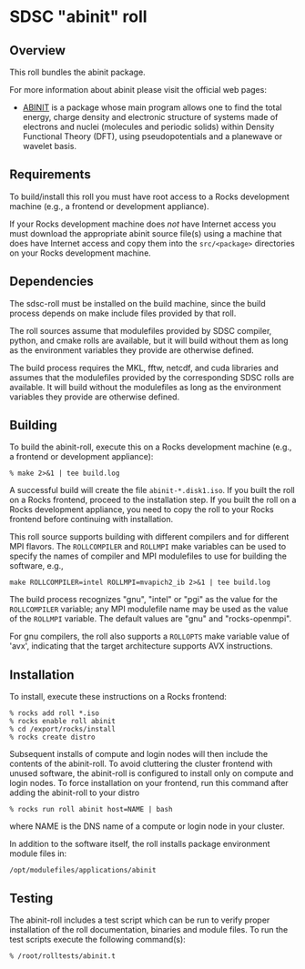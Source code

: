 # SDSC "abinit" roll

## Overview

This roll bundles the abinit package.

For more information about abinit please visit the official web pages:

- <a href="http://www.abinit.org" target="_blank">ABINIT</a> is a package whose main program allows one to find the total energy, charge density and electronic structure of systems made of electrons and nuclei (molecules and periodic solids) within Density Functional Theory (DFT), using pseudopotentials and a planewave or wavelet basis.

## Requirements

To build/install this roll you must have root access to a Rocks development
machine (e.g., a frontend or development appliance).

If your Rocks development machine does *not* have Internet access you must
download the appropriate abinit source file(s) using a machine that does have
Internet access and copy them into the `src/<package>` directories on your Rocks
development machine.


## Dependencies

The sdsc-roll must be installed on the build machine, since the build process
depends on make include files provided by that roll.

The roll sources assume that modulefiles provided by SDSC compiler, python, and
cmake rolls are available, but it will build without them as long as the
environment variables they provide are otherwise defined.

The build process requires the MKL, fftw, netcdf, and cuda libraries and
assumes that the modulefiles provided by the corresponding SDSC rolls are
available.  It will build without the modulefiles as long as the environment
variables they provide are otherwise defined.


## Building

To build the abinit-roll, execute this on a Rocks development
machine (e.g., a frontend or development appliance):

```shell
% make 2>&1 | tee build.log
```

A successful build will create the file `abinit-*.disk1.iso`.  If you built the
roll on a Rocks frontend, proceed to the installation step. If you built the
roll on a Rocks development appliance, you need to copy the roll to your Rocks
frontend before continuing with installation.

This roll source supports building with different compilers and for different
MPI flavors.  The `ROLLCOMPILER` and `ROLLMPI` make variables can be used to
specify the names of compiler and MPI modulefiles to use for building the
software, e.g.,

```shell
make ROLLCOMPILER=intel ROLLMPI=mvapich2_ib 2>&1 | tee build.log
```

The build process recognizes "gnu", "intel" or "pgi" as the value for the
`ROLLCOMPILER` variable; any MPI modulefile name may be used as the value of
the `ROLLMPI` variable.  The default values are "gnu" and "rocks-openmpi".

For gnu compilers, the roll also supports a `ROLLOPTS` make variable value of
'avx', indicating that the target architecture supports AVX instructions.

## Installation

To install, execute these instructions on a Rocks frontend:

```shell
% rocks add roll *.iso
% rocks enable roll abinit
% cd /export/rocks/install
% rocks create distro
```

Subsequent installs of compute and login nodes will then include the contents
of the abinit-roll.  To avoid cluttering the cluster frontend with unused
software, the abinit-roll is configured to install only on compute and
login nodes. To force installation on your frontend, run this command after
adding the abinit-roll to your distro

```shell
% rocks run roll abinit host=NAME | bash
```

where NAME is the DNS name of a compute or login node in your cluster.

In addition to the software itself, the roll installs package environment
module files in:

```shell
/opt/modulefiles/applications/abinit
```

## Testing

The abinit-roll includes a test script which can be run to verify proper
installation of the roll documentation, binaries and module files. To
run the test scripts execute the following command(s):

```shell
% /root/rolltests/abinit.t 
```
